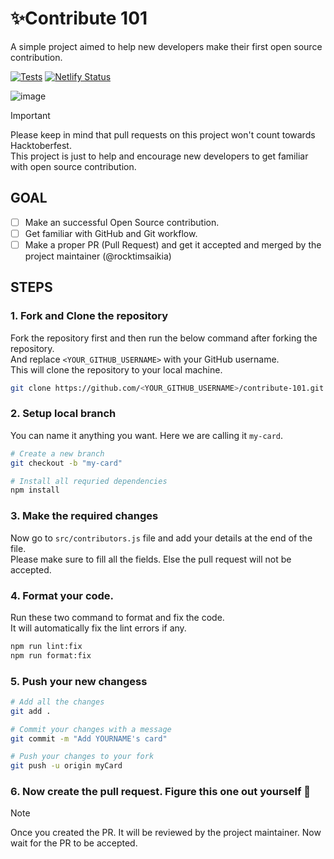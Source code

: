 # ✨Contribute 101
A simple project aimed to help new developers make their first open source contribution.

[![Tests](https://github.com/rocktimsaikia/contribute-101/actions/workflows/tests.yml/badge.svg)](https://github.com/rocktimsaikia/contribute-101/actions/workflows/tests.yml) [![Netlify Status](https://api.netlify.com/api/v1/badges/2ae6b909-8e96-43dd-97a4-f177fe451d97/deploy-status)](https://app.netlify.com/sites/contribute-101/deploys)

![image](https://github.com/user-attachments/assets/9f9156d8-e34f-4abf-b23b-48b4a1c1457a)

> [!IMPORTANT]
> Please keep in mind that pull requests on this project won't count towards Hacktoberfest. \
> This project is just to help and encourage new developers to get familiar with open source contribution.

## GOAL
- [ ] Make an successful Open Source contribution.
- [ ] Get familiar with GitHub and Git workflow.
- [ ] Make a proper PR (Pull Request) and get it accepted and merged by the project maintainer (@rocktimsaikia)

## STEPS

### 1. Fork and Clone the repository

Fork the repository first and then run the below command after forking the repository. \
And replace `<YOUR_GITHUB_USERNAME>` with your GitHub username. \
This will clone the repository to your local machine.

```bash
git clone https://github.com/<YOUR_GITHUB_USERNAME>/contribute-101.git
```

### 2. Setup local branch 
You can name it anything you want. Here we are calling it `my-card`.

```bash
# Create a new branch
git checkout -b "my-card"

# Install all requried dependencies
npm install
```

### 3. Make the required changes
Now go to `src/contributors.js` file and add your details at the end of the file. \
Please make sure to fill all the fields. Else the pull request will not be accepted.

### 4. Format your code.
Run these two command to format and fix the code. \
It will automatically fix the lint errors if any.

```bash
npm run lint:fix
npm run format:fix
```

### 5. Push your new changess

```bash
# Add all the changes
git add .

# Commit your changes with a message
git commit -m "Add YOURNAME's card"

# Push your changes to your fork
git push -u origin myCard
```

### 6. Now create the pull request. Figure this one out yourself 👏

> [!NOTE]
> Once you created the PR. It will be reviewed by the project maintainer. Now wait for the PR to be accepted.

